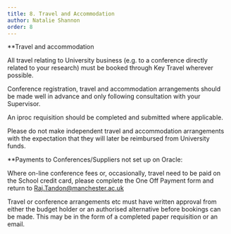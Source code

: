 ```yaml
---
title: 8. Travel and Accommodation
author: Natalie Shannon
order: 8
---
```


**Travel and accommodation  

All travel relating to University business (e.g. to a conference directly related to your research) must be booked through Key Travel wherever possible. 

Conference registration, travel and accommodation arrangements should be made well in advance and only following consultation with your Supervisor. 

An iproc requisition should be completed and submitted where applicable. 

Please do not make independent travel and accommodation arrangements with the expectation that they will later be reimbursed from University funds. 

**Payments to Conferences/Suppliers not set up on Oracle:

Where on-line conference fees or, occasionally, travel need to be paid on the School credit card, please complete the One Off Payment form and return to Raj.Tandon@manchester.ac.uk 

Travel or conference arrangements etc must have written approval from either the budget holder or an authorised alternative before bookings can be made. This may be in the form of a completed paper requisition or an email. 



